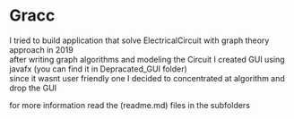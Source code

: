 # Gracc

I tried to build application that solve ElectricalCircuit with graph theory approach in 2019<br />
after writing graph algorithms and modeling the Circuit I created GUI using javafx (you can find it in Depracated_GUI folder)  <br />
since it wasnt user friendly one I decided to concentrated at algorithm and drop the GUI  <br />

for more information read the (readme.md) files in the subfolders <br />
